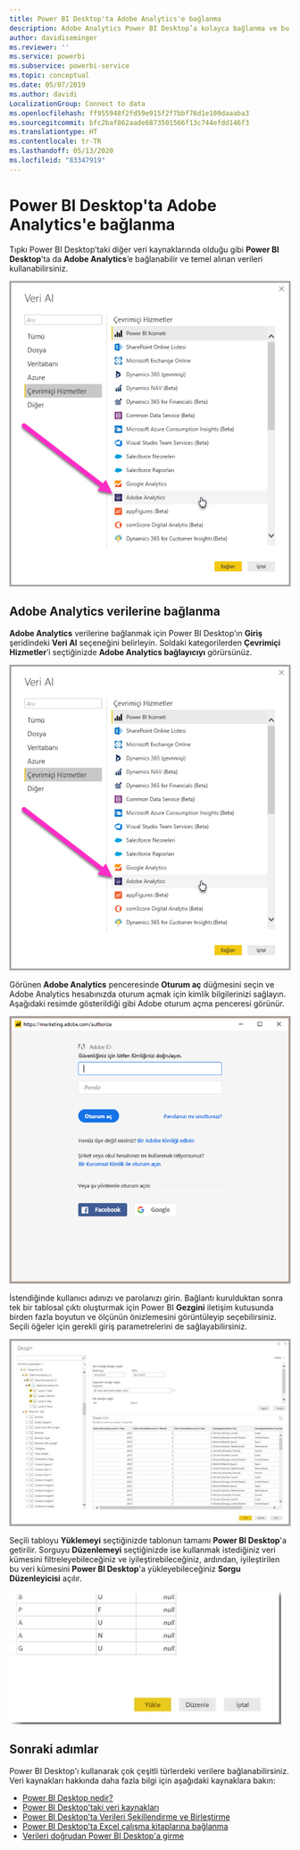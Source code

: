 ```yaml
---
title: Power BI Desktop'ta Adobe Analytics'e bağlanma
description: Adobe Analytics Power BI Desktop’a kolayca bağlanma ve bu hizmeti kolayca kullanma
author: davidiseminger
ms.reviewer: ''
ms.service: powerbi
ms.subservice: powerbi-service
ms.topic: conceptual
ms.date: 05/07/2019
ms.author: davidi
LocalizationGroup: Connect to data
ms.openlocfilehash: ff955948f2fd59e915f2f7bbf76d1e109daaaba3
ms.sourcegitcommit: bfc2baf862aade6873501566f13c744efdd146f3
ms.translationtype: HT
ms.contentlocale: tr-TR
ms.lasthandoff: 05/13/2020
ms.locfileid: "83347919"
---
```

# <a name="connect-to-adobe-analytics-in-power-bi-desktop"></a>Power BI Desktop'ta Adobe Analytics'e bağlanma 
Tıpkı Power BI Desktop’taki diğer veri kaynaklarında olduğu gibi **Power BI Desktop**’ta da **Adobe Analytics**’e bağlanabilir ve temel alınan verileri kullanabilirsiniz. 

![Adobe Analytics’ten veri alma](media/desktop-connect-adobe-analytics/connect-adobe-analytics_01.png)

## <a name="connect-to-adobe-analytics-data"></a>Adobe Analytics verilerine bağlanma
**Adobe Analytics** verilerine bağlanmak için Power BI Desktop’ın **Giriş** şeridindeki **Veri Al** seçeneğini belirleyin. Soldaki kategorilerden **Çevrimiçi Hizmetler**’i seçtiğinizde **Adobe Analytics bağlayıcıyı** görürsünüz.

![Adobe Analytics’ten veri alma](media/desktop-connect-adobe-analytics/connect-adobe-analytics_01.png)

Görünen **Adobe Analytics** penceresinde **Oturum aç** düğmesini seçin ve Adobe Analytics hesabınızda oturum açmak için kimlik bilgilerinizi sağlayın. Aşağıdaki resimde gösterildiği gibi Adobe oturum açma penceresi görünür.

![Adobe Analytics’te oturum açma](media/desktop-connect-adobe-analytics/connect-adobe-analytics_03.png)

İstendiğinde kullanıcı adınızı ve parolanızı girin. Bağlantı kurulduktan sonra tek bir tablosal çıktı oluşturmak için Power BI **Gezgini** iletişim kutusunda birden fazla boyutun ve ölçünün önizlemesini görüntüleyip seçebilirsiniz. Seçili öğeler için gerekli giriş parametrelerini de sağlayabilirsiniz. 

![Gezgin’i kullanarak verileri seçme](media/desktop-connect-adobe-analytics/connect-adobe-analytics_04.png)

Seçili tabloyu **Yüklemeyi** seçtiğinizde tablonun tamamı **Power BI Desktop**'a getirilir. Sorguyu **Düzenlemeyi** seçtiğinizde ise kullanmak istediğiniz veri kümesini filtreleyebileceğiniz ve iyileştirebileceğiniz, ardından, iyileştirilen bu veri kümesini **Power BI Desktop**'a yükleyebileceğiniz **Sorgu Düzenleyicisi** açılır.

![Gezgin’de verileri yükleme veya düzenleme](media/desktop-connect-adobe-analytics/connect-adobe-analytics_05.png)


## <a name="next-steps"></a>Sonraki adımlar
Power BI Desktop'ı kullanarak çok çeşitli türlerdeki verilere bağlanabilirsiniz. Veri kaynakları hakkında daha fazla bilgi için aşağıdaki kaynaklara bakın:

* [Power BI Desktop nedir?](../fundamentals/desktop-what-is-desktop.md)
* [Power BI Desktop'taki veri kaynakları](desktop-data-sources.md)
* [Power BI Desktop'ta Verileri Şekillendirme ve Birleştirme](desktop-shape-and-combine-data.md)
* [Power BI Desktop'ta Excel çalışma kitaplarına bağlanma](desktop-connect-excel.md)   
* [Verileri doğrudan Power BI Desktop'a girme](desktop-enter-data-directly-into-desktop.md)   
